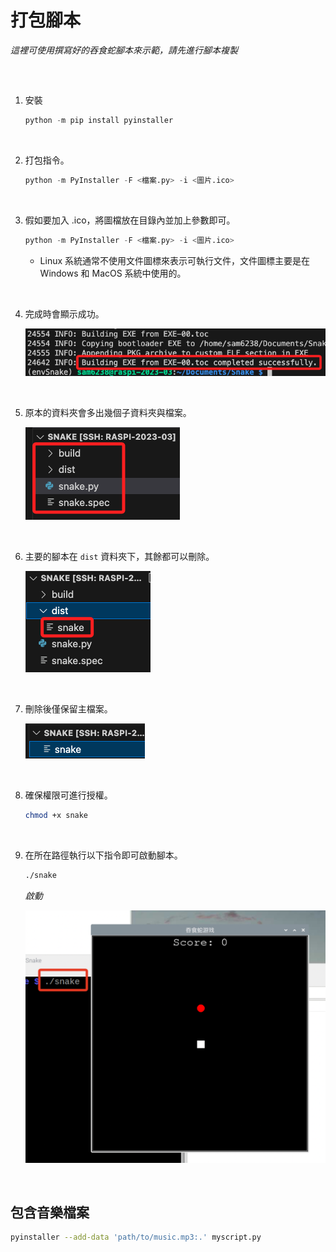 # 打包腳本

_這裡可使用撰寫好的吞食蛇腳本來示範，請先進行腳本複製_

<br>

##
1. 安裝

    ```python
    python -m pip install pyinstaller
    ```

<br>

2. 打包指令。 

    ```python
    python -m PyInstaller -F <檔案.py> -i <圖片.ico>
    ```

<br>

3. 假如要加入 .ico，將圖檔放在目錄內並加上參數即可。

    ```python
    python -m PyInstaller -F <檔案.py> -i <圖片.ico>
    ```
    - Linux 系統通常不使用文件圖標來表示可執行文件，文件圖標主要是在Windows 和 MacOS 系統中使用的。


<br>

4. 完成時會顯示成功。

    ![](images/img_15.png)

<br>

5. 原本的資料夾會多出幾個子資料夾與檔案。

    ![](images/img_16.png)

<br>

6. 主要的腳本在 `dist` 資料夾下，其餘都可以刪除。

    ![](images/img_17.png)

<br>

7. 刪除後僅保留主檔案。

    ![](images/img_18.png)

<br>

8. 確保權限可進行授權。

    ```bash
    chmod +x snake
    ```

<br>

9. 在所在路徑執行以下指令即可啟動腳本。

    ```bash
    ./snake
    ```

    _啟動_
    
    ![](images/img_19.png)


<br>

## 包含音樂檔案

```bash
pyinstaller --add-data 'path/to/music.mp3:.' myscript.py
```